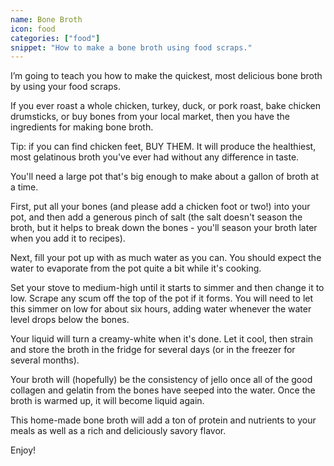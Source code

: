 ```yaml
---
name: Bone Broth
icon: food
categories: ["food"]
snippet: "How to make a bone broth using food scraps."
---
```

<script>
  import TipsComponent from '$lib/tips.svelte'
  import AmazonComponent from '$lib/amazon.svelte'
</script>

I’m going to teach you how to make the quickest, most delicious bone broth by using your food scraps. 

If you ever roast a whole chicken, turkey, duck, or pork roast, bake chicken drumsticks, or buy bones from your local market, then you have the ingredients for making bone broth.

<TipsComponent>
Tip: if you can find chicken feet, BUY THEM. It will produce the healthiest, most gelatinous broth you've ever had without any difference in taste.
</TipsComponent>

You'll need a large pot that's big enough to make about a gallon of broth at a time. 

First, put all your bones (and please add a chicken foot or two!) into your pot, and then add a generous pinch of salt (the salt doesn't season the broth, but it helps to break down the bones - you'll season your broth later when you add it to recipes).

Next, fill your pot up with as much water as you can. You should expect the water to evaporate from the pot quite a bit while it's cooking.

Set your stove to medium-high until it starts to simmer and then change it to low. Scrape any scum off the top of the pot if it forms. You will need to let this simmer on low for about six hours, adding water whenever the water level drops below the bones. 

Your liquid will turn a creamy-white when it's done. Let it cool, then strain and store the broth in the fridge for several days (or in the freezer for several months). 

Your broth will (hopefully) be the consistency of jello once all of the good collagen and gelatin from the bones have seeped into the water. Once the broth is warmed up, it will become liquid again. 

This home-made bone broth will add a ton of protein and nutrients to your meals as well as a rich and deliciously savory flavor.

Enjoy!
